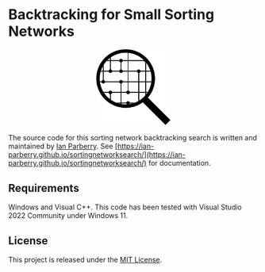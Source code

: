 # Backtracking for Small Sorting Networks

<p align="center">
  <img src="logo.png" width="150" title="logo">
</p>

The source code for this sorting network backtracking search is written and maintained by
[Ian Parberry](http://ianparberry.com). See 
[https://ian-parberry.github.io/sortingnetworksearch/](https://ian-parberry.github.io/sortingnetworksearch/)
for documentation.

## Requirements

Windows and Visual C++.
This code has been tested with Visual Studio 2022 Community under Windows 11.

## License

This project is released under the
[MIT License](https://github.com/Ian-Parberry/sortingnetworksearch/blob/master/LICENSE).


